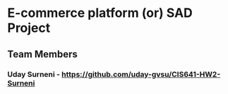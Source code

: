 # E-commerce platform (or) SAD Project
## Team Members
### Uday Surneni - https://github.com/uday-gvsu/CIS641-HW2-Surneni